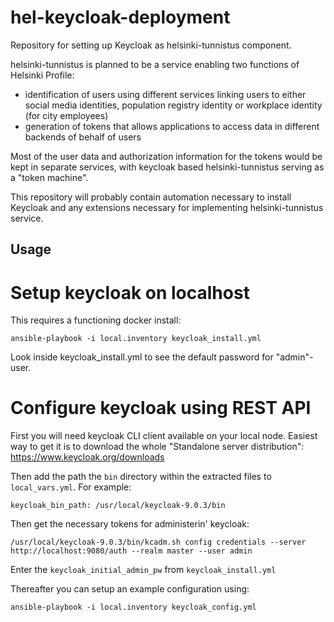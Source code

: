 # hel-keycloak-deployment

Repository for setting up Keycloak as helsinki-tunnistus component.

helsinki-tunnistus is planned to be a service enabling two functions of Helsinki Profile:
* identification of users using different services linking users to either social media identities, population registry identity or workplace identity (for city employees)
* generation of tokens that allows applications to access data in different backends of behalf of users

Most of the user data and authorization information for the tokens would be kept in separate services, with keycloak based helsinki-tunnistus serving as a "token machine".

This repository will probably contain automation necessary to install Keycloak and any extensions necessary for implementing helsinki-tunnistus service.

## Usage

# Setup keycloak on localhost

This requires a functioning docker install:

`ansible-playbook -i local.inventory keycloak_install.yml`

Look inside keycloak_install.yml to see the default password for
"admin"-user.

# Configure keycloak using REST API

First you will need keycloak CLI client available on your local node.
Easiest way to get it is to download the whole "Standalone server
distribution": https://www.keycloak.org/downloads

Then add the path the `bin` directory within the extracted files to
`local_vars.yml`. For example:

`keycloak_bin_path: /usr/local/keycloak-9.0.3/bin`

Then get the necessary tokens for administerin' keycloak:

`/usr/local/keycloak-9.0.3/bin/kcadm.sh config credentials --server http://localhost:9080/auth --realm master --user admin`

Enter the `keycloak_initial_admin_pw` from `keycloak_install.yml`

Thereafter you can setup an example configuration using:

`ansible-playbook -i local.inventory keycloak_config.yml`
